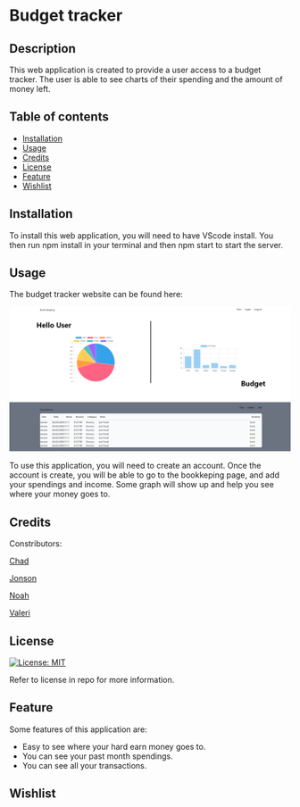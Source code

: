 # Budget tracker

## Description

This web application is created to provide a user access to a budget tracker. The user is able to see charts of their spending and the amount of money left.

## Table of contents

- [Installation](#installation)
- [Usage](#usage)
- [Credits](#credits)
- [License](#license)
- [Feature](#features)
- [Wishlist](#wishlist)

## Installation

To install this web application, you will need to have VScode install. You then run npm install in your terminal and then npm start to start the server.

## Usage

The budget tracker website can be found here: 

![Our awesome application](./assets/image/budgettrackerhomepage.PNG)

To use this application, you will need to create an account. Once the account is create, you will be able to go to the bookkeping page, and add your spendings and income. Some graph will show up and help you see where your money goes to.

## Credits

Constributors:

[Chad](https://github.com/APOLAKl)

[Jonson](https://github.com/StunnaDawg)

[Noah](https://github.com/noahbeaton)

[Valeri](https://github.com/Valerigionetnoel)

## License

[![License: MIT](https://img.shields.io/badge/License-MIT-yellow.svg)](https://opensource.org/licenses/MIT)

Refer to license in repo for more information.

## Feature

Some features of this application are:

- Easy to see where your hard earn money goes to.
- You can see your past month spendings.
- You can see all your transactions.

## Wishlist
